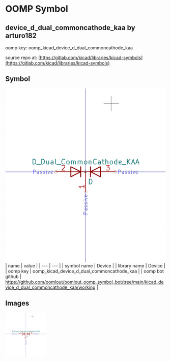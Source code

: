 # OOMP Symbol  
## device_d_dual_commoncathode_kaa  by arturo182  
  
oomp key: oomp_kicad_device_d_dual_commoncathode_kaa  
  
source repo at: [https://gitlab.com/kicad/libraries/kicad-symbols](https://gitlab.com/kicad/libraries/kicad-symbols)  
## Symbol  
  
[![working.png](working_600.png)](working.png)  
| name | value | 
| --- | --- | 
| symbol name | Device | 
| library name | Device | 
| oomp key | oomp_kicad_device_d_dual_commoncathode_kaa | 
| oomp bot github | https://github.com/oomlout/oomlout_oomp_symbol_bot/tree/main/kicad_device_d_dual_commoncathode_kaa/working | 
## Images  
  
[![working.png](working_140.png)](working.png)  
